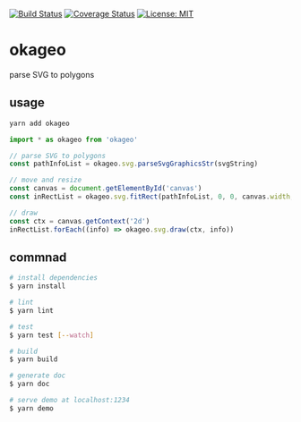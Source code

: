 [![Build Status](https://travis-ci.org/miyanokomiya/okageo.svg?branch=master)](https://travis-ci.org/miyanokomiya/okageo)
[![Coverage Status](https://coveralls.io/repos/github/miyanokomiya/okageo/badge.svg?branch=master)](https://coveralls.io/github/miyanokomiya/okageo?branch=master)
[![License: MIT](https://img.shields.io/badge/License-MIT-yellow.svg)](https://opensource.org/licenses/MIT)

# okageo

parse SVG to polygons

## usage

``` bash
yarn add okageo
```

```js
import * as okageo from 'okageo'

// parse SVG to polygons
const pathInfoList = okageo.svg.parseSvgGraphicsStr(svgString)

// move and resize
const canvas = document.getElementById('canvas')
const inRectList = okageo.svg.fitRect(pathInfoList, 0, 0, canvas.width, canvas.height)

// draw
const ctx = canvas.getContext('2d')
inRectList.forEach((info) => okageo.svg.draw(ctx, info))
```

## commnad

``` bash
# install dependencies
$ yarn install

# lint
$ yarn lint

# test
$ yarn test [--watch]

# build
$ yarn build

# generate doc
$ yarn doc

# serve demo at localhost:1234
$ yarn demo
```
